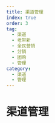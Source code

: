 ```yaml
---
title: 渠道管理
index: true
order: 3
tag:
  - 渠道
  - 老带新
  - 全民营销
  - 分销
  - 团购
  - 管理
category:
  - 渠道
  - 管理
---
```


# 渠道管理